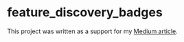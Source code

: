 # feature_discovery_badges

This project was written as a support for my [Medium article](https://medium.com/better-programming/features-discovery-badges-in-flutter-applications-9859c127b41).
